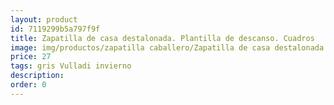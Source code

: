 ```yaml
---
layout: product
id: 7119299b5a797f9f
title: Zapatilla de casa destalonada. Plantilla de descanso. Cuadros
image: img/productos/zapatilla caballero/Zapatilla de casa destalonada. Plantilla de descanso. Cuadros=27=gris Vulladi invierno.webp
price: 27
tags: gris Vulladi invierno
description: 
order: 0
---
```

